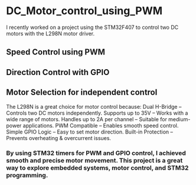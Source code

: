 # DC_Motor_control_using_PWM

I recently worked on a project using the STM32F407 to control two DC motors with the L298N motor driver.
## Speed Control using PWM
## Direction Control with GPIO
## Motor Selection for independent control

The L298N is a great choice for motor control because:
Dual H-Bridge – Controls two DC motors independently.
Supports up to 35V – Works with a wide range of motors.
Handles up to 2A per channel – Suitable for medium-power applications.
PWM Compatible – Enables smooth speed control.
Simple GPIO Logic – Easy to set motor direction.
Built-in Protection – Prevents overheating & overcurrent issues.

### By using STM32 timers for PWM and GPIO control, I achieved smooth and precise motor movement. This project is a great way to explore embedded systems, motor control, and STM32 programming.

